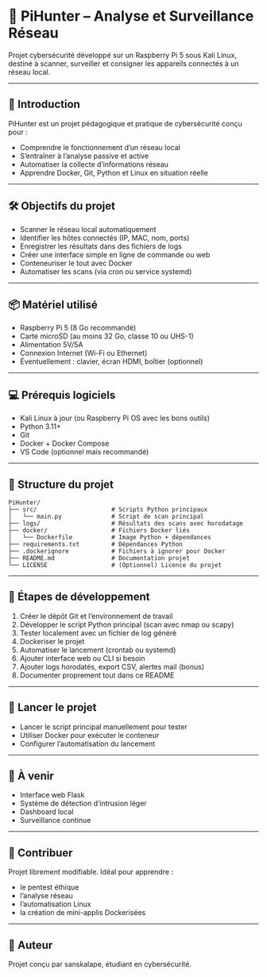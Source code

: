 # 📡 PiHunter – Analyse et Surveillance Réseau

Projet cybersécurité développé sur un Raspberry Pi 5 sous Kali Linux, destiné à scanner, surveiller et consigner les appareils connectés à un réseau local.

---

## 🧠 Introduction

PiHunter est un projet pédagogique et pratique de cybersécurité conçu pour :
- Comprendre le fonctionnement d’un réseau local
- S’entraîner à l’analyse passive et active
- Automatiser la collecte d’informations réseau
- Apprendre Docker, Git, Python et Linux en situation réelle

---

## 🛠️ Objectifs du projet

- Scanner le réseau local automatiquement
- Identifier les hôtes connectés (IP, MAC, nom, ports)
- Enregistrer les résultats dans des fichiers de logs
- Créer une interface simple en ligne de commande ou web
- Conteneuriser le tout avec Docker
- Automatiser les scans (via cron ou service systemd)

---

## 📦 Matériel utilisé

- Raspberry Pi 5 (8 Go recommandé)
- Carte microSD (au moins 32 Go, classe 10 ou UHS-1)
- Alimentation 5V/5A
- Connexion Internet (Wi-Fi ou Ethernet)
- Éventuellement : clavier, écran HDMI, boîtier (optionnel)

---

## 💻 Prérequis logiciels

- Kali Linux à jour (ou Raspberry Pi OS avec les bons outils)
- Python 3.11+
- Git
- Docker + Docker Compose
- VS Code (optionnel mais recommandé)

---

## 📁 Structure du projet

```
PiHunter/
├── src/                     # Scripts Python principaux
│   └── main.py              # Script de scan principal
├── logs/                    # Résultats des scans avec horodatage
├── docker/                  # Fichiers Docker liés
│   └── Dockerfile           # Image Python + dépendances
├── requirements.txt         # Dépendances Python
├── .dockerignore            # Fichiers à ignorer pour Docker
├── README.md                # Documentation projet
└── LICENSE                  # (Optionnel) Licence du projet
```

---

## 🧱 Étapes de développement

1. Créer le dépôt Git et l’environnement de travail
2. Développer le script Python principal (scan avec nmap ou scapy)
3. Tester localement avec un fichier de log généré
4. Dockeriser le projet
5. Automatiser le lancement (crontab ou systemd)
6. Ajouter interface web ou CLI si besoin
7. Ajouter logs horodatés, export CSV, alertes mail (bonus)
8. Documenter proprement tout dans ce README

---

## 🚀 Lancer le projet

- Lancer le script principal manuellement pour tester
- Utiliser Docker pour exécuter le conteneur
- Configurer l’automatisation du lancement

---

## 📑 À venir

- Interface web Flask
- Système de détection d’intrusion léger
- Dashboard local
- Surveillance continue

---

## 🤝 Contribuer

Projet librement modifiable. Idéal pour apprendre :
- le pentest éthique
- l’analyse réseau
- l’automatisation Linux
- la création de mini-applis Dockerisées

---

## 🧠 Auteur

Projet conçu par sanskalape, étudiant en cybersécurité.

